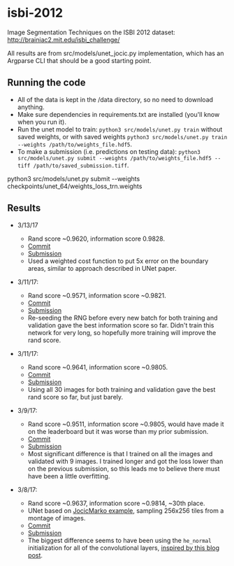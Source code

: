 # isbi-2012

Image Segmentation Techniques on the ISBI 2012 dataset: http://brainiac2.mit.edu/isbi_challenge/

All results are from src/models/unet_jocic.py implementation, which has an Argparse CLI that should be a good starting point.

## Running the code

- All of the data is kept in the /data directory, so no need to download anything.
- Make sure dependencies in requirements.txt are installed (you'll know when you run it).
- Run the unet model to train: `python3 src/models/unet.py train` without saved weights, or with saved weights `python3 src/models/unet.py train --weights /path/to/weights_file.hdf5`.
- To make a submission (i.e. predictions on testing data): `python3 src/models/unet.py submit --weights /path/to/weights_file.hdf5 --tiff /path/to/saved_submission.tiff`.

python3 src/models/unet.py submit --weights checkpoints/unet_64/weights_loss_trn.weights


## Results

- 3/13/17
    - Rand score ~0.9620, information score 0.9828.
    - [Commit](https://github.com/alexklibisz/isbi-2012/commit/37dbde55819ecd442504f3e5c1a80fa877a4614b)
    - [Submission](http://brainiac2.mit.edu/isbi_challenge/content/unet-weighted-log-loss-cost-function)
    - Used a weighted cost function to put 5x error on the boundary areas, similar to approach described in UNet paper.

- 3/11/17:
    - Rand score ~0.9571, information score ~0.9821.
    - [Commit](https://github.com/alexklibisz/isbi-2012/commit/17fcc3edda94611bf0dd6edb8765fa7ceded11ca)
    - [Submission](http://brainiac2.mit.edu/isbi_challenge/content/unet-256x256-tiles-re-seeding-each-batch)
    - Re-seeding the RNG before every new batch for both training and validation gave the best information score so far. Didn't train this network for very long, so hopefully more training will improve the rand score.

- 3/11/17:
    - Rand score ~0.9641, information score ~0.9805.
    - [Commit](https://github.com/alexklibisz/isbi-2012/commit/88c2434e6066a6cbd8e8f36e0166108e30660dfe)
    - [Submission](http://brainiac2.mit.edu/isbi_challenge/content/unet-256x256-tiles-using-all-30-images-tv)
    - Using all 30 images for both training and validation gave the best rand score so far, but just barely.

- 3/9/17:
    - Rand score ~0.9511, information score ~0.9805, would have made it on the leaderboard but it was worse than my prior submission.
    - [Commit](https://github.com/alexklibisz/isbi-2012/commit/5f8b559a7fb4e9cce4548318a8cecac7b318962e)
    - [Submission](http://brainiac2.mit.edu/isbi_challenge/content/unet-256x256-tiles-loss-010-after-97x2048-epochs) 
    - Most significant difference is that I trained on all the images and validated with 9 images. I trained longer and got the loss lower than on the previous submission, so this leads me to believe there must have been a little overfitting.

- 3/8/17: 
	- Rand score ~0.9637, information score ~0.9814, ~30th place.
	- UNet based on [JocicMarko example](https://github.com/jocicmarko/ultrasound-nerve-segmentation), sampling 256x256 tiles from a montage of images.
	- [Commit](https://github.com/alexklibisz/isbi-2012/blob/054dabe7900c51b535116c3661362e223f0bee73/src/models/unet_jocic.py)
	- [Submission](http://brainiac2.mit.edu/isbi_challenge/content/unet-256x256-tiles)
	- The biggest difference seems to have been using the `he_normal` initialization for all of the convolutional layers, [inspired by this blog post](https://obilaniu6266h16.wordpress.com/2016/04/12/keras-he-adam-breakthrough/).
